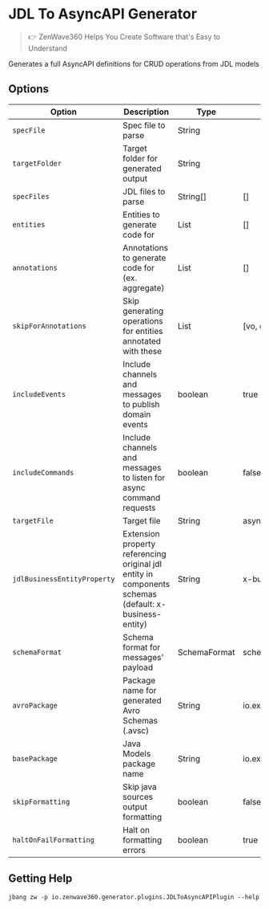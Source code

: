 # JDL To AsyncAPI Generator
> 👉 ZenWave360 Helps You Create Software that's Easy to Understand

Generates a full AsyncAPI definitions for CRUD operations from JDL models

## Options

| **Option**                  | **Description**                                                                                       | **Type**     | **Default**             | **Values**   |
|-----------------------------|-------------------------------------------------------------------------------------------------------|--------------|-------------------------|--------------|
| `specFile`                  | Spec file to parse                                                                                    | String       |                         |              |
| `targetFolder`              | Target folder for generated output                                                                    | String       |                         |              |
| `specFiles`                 | JDL files to parse                                                                                    | String[]     | []                      |              |
| `entities`                  | Entities to generate code for                                                                         | List         | []                      |              |
| `annotations`               | Annotations to generate code for (ex. aggregate)                                                      | List         | []                      |              |
| `skipForAnnotations`        | Skip generating operations for entities annotated with these                                          | List         | [vo, embedded, skip]    |              |
| `includeEvents`             | Include channels and messages to publish domain events                                                | boolean      | true                    |              |
| `includeCommands`           | Include channels and messages to listen for async command requests                                    | boolean      | false                   |              |
| `targetFile`                | Target file                                                                                           | String       | asyncapi.yml            |              |
| `jdlBusinessEntityProperty` | Extension property referencing original jdl entity in components schemas (default: x-business-entity) | String       | x-business-entity       |              |
| `schemaFormat`              | Schema format for messages' payload                                                                   | SchemaFormat | schema                  | schema, avro |
| `avroPackage`               | Package name for generated Avro Schemas (.avsc)                                                       | String       | io.example.domain.model |              |
| `basePackage`               | Java Models package name                                                                              | String       | io.example.domain.model |              |
| `skipFormatting`            | Skip java sources output formatting                                                                   | boolean      | false                   |              |
| `haltOnFailFormatting`      | Halt on formatting errors                                                                             | boolean      | true                    |              |

## Getting Help

```shell
jbang zw -p io.zenwave360.generator.plugins.JDLToAsyncAPIPlugin --help
```
